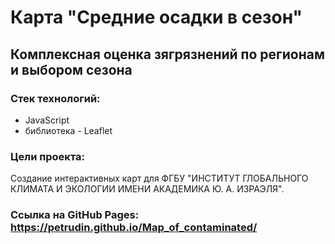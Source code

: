 # Карта "Средние осадки в сезон"
## Комплексная оценка зягрязнений по регионам и выбором сезона
### Стек технологий:
* JavaScript
* библиотека - Leaflet
### Цели проекта:
Создание интерактивных карт для ФГБУ "ИНСТИТУТ ГЛОБАЛЬНОГО КЛИМАТА И ЭКОЛОГИИ ИМЕНИ АКАДЕМИКА Ю. А. ИЗРАЭЛЯ". 
### Ссылка на GitHub Pages: <https://petrudin.github.io/Map_of_contaminated/>
